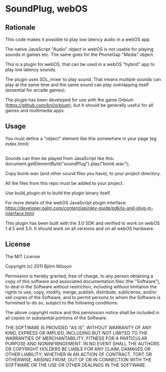 # SoundPlug, webOS #

## Rationale ##
This code makes it possible to play low latency audio in a webOS app.

The native JavaScript "Audio" object in webOS is not usable for playing sounds in games etc. The same goes for the PhoneGap "Media" object.

This is a plugin for webOS, that can be used in a webOS "hybrid" app to play low latency sounds.

The plugin uses SDL_mixer to play sound. That means multiple sounds can play at the same time and the same sound can play overlapping itself (essential for arcade games).

The plugin has been developed for use with the game Orbium (https://github.com/bni/orbium), but It should be generally useful for all games and multimedia apps.

## Usage ##
You must define a "object" element like this somewhere in your page (eg index.html):

<object id="soundPlug" width="1" height="1" type="application/x-palm-remote" x-palm-pass-event="true">
<param name="appid" value="<your-app-id>">
<param name="exe" value="soundplug_plugin">
<param name="Param1" value="0">
<param name="Param2" value="1">
</object>

Sounds can then be played from JavaScript like this:
document.getElementById("soundPlug").play("boink.wav");

Copy boink.wav (and other sound files you have), to your project directory.

All the files from this repo must be added to your project.

Use build_plugin.sh to build the plugin binary itself.

For more details of the webOS JavaScript plugin interface:
https://developer.palm.com/content/api/dev-guide/pdk/js-and-plug-in-interface.html

This plugin has been built with the 3.0 SDK and verified to work on webOS 1.4.5 and 3.0. It should work on all versions and on all webOS hardware.

## License ##
The MIT License

Copyright (c) 2011 Björn Nilsson

Permission is hereby granted, free of charge, to any person obtaining a copy of this software and associated documentation files (the "Software"), to deal in the Software without restriction, including without limitation the rights to use, copy, modify, merge, publish, distribute, sublicense, and/or sell copies of the Software, and to permit persons to whom the Software is furnished to do so, subject to the following conditions:

The above copyright notice and this permission notice shall be included in all copies or substantial portions of the Software.

THE SOFTWARE IS PROVIDED "AS IS", WITHOUT WARRANTY OF ANY KIND, EXPRESS OR IMPLIED, INCLUDING BUT NOT LIMITED TO THE WARRANTIES OF MERCHANTABILITY, FITNESS FOR A PARTICULAR PURPOSE AND NONINFRINGEMENT. IN NO EVENT SHALL THE AUTHORS OR COPYRIGHT HOLDERS BE LIABLE FOR ANY CLAIM, DAMAGES OR OTHER LIABILITY, WHETHER IN AN ACTION OF CONTRACT, TORT OR OTHERWISE, ARISING FROM, OUT OF OR IN CONNECTION WITH THE SOFTWARE OR THE USE OR OTHER DEALINGS IN THE SOFTWARE.
